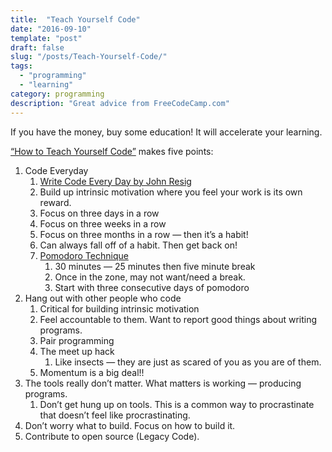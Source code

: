 ```yaml
---
title:  "Teach Yourself Code"
date: "2016-09-10"
template: "post"
draft: false
slug: "/posts/Teach-Yourself-Code/"
tags:
  - "programming"
  - "learning"
category: programming 
description: "Great advice from FreeCodeCamp.com"
---
```


If you have the money, buy some education!  It will accelerate your learning.

[“How to Teach Yourself Code”](https://www.youtube.com/watch?v=qZKvZzRynLE) makes five points:

1. Code Everyday
    1. [Write Code Every Day by John Resig](http://ejohn.org/blog/write-code-every-day/)
    1. Build up intrinsic motivation where you feel your work is its own reward.
    1. Focus on three days in a row
    1. Focus on three weeks in a row
    1. Focus on three months in a row — then it’s a habit!
    1. Can always fall off of a habit.   Then get back on!
    1. [Pomodoro Technique](http://pomodorotechnique.com/)
          1. 30 minutes — 25 minutes then five minute break
          1. Once in the zone, may not want/need a break.
          1. Start with three consecutive days of pomodoro
1. Hang out with other people who code
    1. Critical for building intrinsic motivation
    1. Feel accountable to them.   Want to report good things about writing programs.
    1. Pair programming
    1. The meet up hack
          1. Like insects — they are just as scared of you as you are of them.
    1. Momentum is a big deal!!
3.  The tools really don’t matter.    What matters is working — producing programs.
    1. Don’t get hung up on tools.   This is a common way to procrastinate that doesn’t feel like procrastinating.   
4. Don’t worry what to build.  Focus on how to build it.
5. Contribute to open source (Legacy Code).


